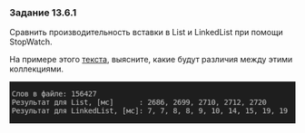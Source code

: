 ### Задание 13.6.1

Сравнить производительность вставки в List<T> и LinkedList<T> при помощи StopWatch.  

На примере этого [текста](https://lms.skillfactory.ru/assets/courseware/v1/dc9cf029ae4d0ae3ab9e490ef767588f/asset-v1:SkillFactory+CSHARP+2020+type@asset+block/Text1.txt), выясните, какие будут различия между этими коллекциями.  

![Результат](/SF.Module13.1/img/Module13_6_1.png)



